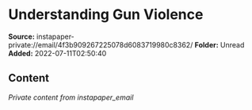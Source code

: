 # Understanding Gun Violence

**Source:** instapaper-private://email/4f3b909267225078d6083719980c8362/
**Folder:** Unread
**Added:** 2022-07-11T02:50:40




## Content
*Private content from instapaper_email*
